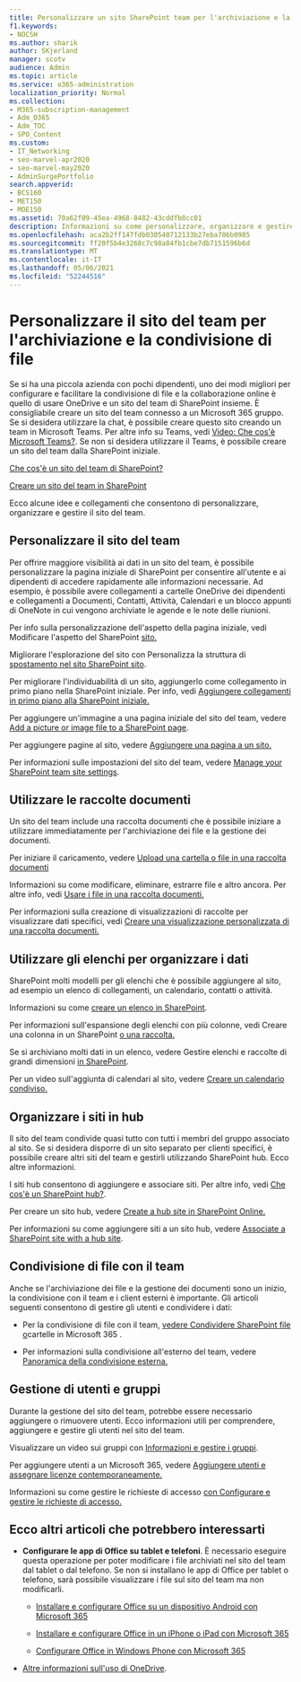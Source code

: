 ```yaml
---
title: Personalizzare un sito SharePoint team per l'archiviazione e la condivisione di file
f1.keywords:
- NOCSH
ms.author: sharik
author: SKjerland
manager: scotv
audience: Admin
ms.topic: article
ms.service: o365-administration
localization_priority: Normal
ms.collection:
- M365-subscription-management
- Adm_O365
- Adm_TOC
- SPO_Content
ms.custom:
- IT_Networking
- seo-marvel-apr2020
- seo-marvel-may2020
- AdminSurgePortfolio
search.appverid:
- BCS160
- MET150
- MOE150
ms.assetid: 70a62f09-45ea-4968-8482-43cddfb8cc01
description: Informazioni su come personalizzare, organizzare e gestire il sito SharePoint team con raccolte documenti, elenchi e hub.
ms.openlocfilehash: aca2b2ff147fdb030540712133b27eba706b0985
ms.sourcegitcommit: ff20f5b4e3268c7c98a84fb1cbe7db7151596b6d
ms.translationtype: MT
ms.contentlocale: it-IT
ms.lasthandoff: 05/06/2021
ms.locfileid: "52244516"
---
```

# <a name="customize-your-team-site-for-file-storage-and-sharing"></a>Personalizzare il sito del team per l'archiviazione e la condivisione di file

Se si ha una piccola azienda con pochi dipendenti, uno dei modi migliori per configurare e facilitare la condivisione di file e la collaborazione online è quello di usare OneDrive e un sito del team di SharePoint insieme. È consigliabile creare un sito del team connesso a un Microsoft 365 gruppo. Se si desidera utilizzare la chat, è possibile creare questo sito creando un team in Microsoft Teams. Per altre info su Teams, vedi [Video: Che cos'è Microsoft Teams?](https://support.microsoft.com/office/b98d533f-118e-4bae-bf44-3df2470c2b12). Se non si desidera utilizzare il Teams, è possibile creare un sito del team dalla SharePoint iniziale. 
  
[Che cos'è un sito del team di SharePoint?](https://support.microsoft.com/office/75545757-36c3-46a7-beed-0aaa74f0401e)
  
[Creare un sito del team in SharePoint](https://support.microsoft.com/office/ef10c1e7-15f3-42a3-98aa-b5972711777d)
  
Ecco alcune idee e collegamenti che consentono di personalizzare, organizzare e gestire il sito del team.
  
 
## <a name="customize-your-team-site"></a>Personalizzare il sito del team

Per offrire maggiore visibilità ai dati in un sito del team, è possibile personalizzare la pagina iniziale di SharePoint per consentire all'utente e ai dipendenti di accedere rapidamente alle informazioni necessarie. Ad esempio, è possibile avere collegamenti a cartelle OneDrive dei dipendenti e collegamenti a Documenti, Contatti, Attività, Calendari e un blocco appunti di OneNote in cui vengono archiviate le agende e le note delle riunioni.
  
Per info sulla personalizzazione dell'aspetto della pagina iniziale, vedi Modificare l'aspetto del SharePoint [sito.](https://support.microsoft.com/office/06bbadc3-6b04-4a60-9d14-894f6a170818)
  
Migliorare l'esplorazione del sito con Personalizza la struttura di [spostamento nel sito SharePoint sito](https://support.microsoft.com/office/3cd61ae7-a9ed-4e1e-bf6d-4655f0bf25ca).
  
Per migliorare l'individuabilità di un sito, aggiungerlo come collegamento in primo piano nella SharePoint iniziale. Per info, vedi [Aggiungere collegamenti in primo piano alla SharePoint iniziale.](/sharepoint/change-links-list-on-sharepoint-home-page)
  
Per aggiungere un'immagine a una pagina iniziale del sito del team, vedere [Add a picture or image file to a SharePoint page](https://support.microsoft.com/office/4a9b0e98-c89a-4a41-8adb-b7750dccca16).
  
Per aggiungere pagine al sito, vedere [Aggiungere una pagina a un sito.](https://support.microsoft.com/office/b3d46deb-27a6-4b1e-87b8-df851e503dec)
  
Per informazioni sulle impostazioni del sito del team, vedere [Manage your SharePoint team site settings](https://support.microsoft.com/office/8376034D-D0C7-446E-9178-6AB51C58DF42).
  
## <a name="work-with-document-libraries"></a>Utilizzare le raccolte documenti

Un sito del team include una raccolta documenti che è possibile iniziare a utilizzare immediatamente per l'archiviazione dei file e la gestione dei documenti.

Per iniziare il caricamento, vedere [Upload una cartella o file in una raccolta documenti](https://support.microsoft.com/office/eb18fcba-c953-4d45-8d90-8da66edeacdb)
   
Informazioni su come modificare, eliminare, estrarre file e altro ancora. Per altre info, vedi [Usare i file in una raccolta documenti.](https://support.microsoft.com/office/a9d89171-1673-4892-9dd2-1ca52037dea2)
  
Per informazioni sulla creazione di visualizzazioni di raccolte per visualizzare dati specifici, vedi [Creare una visualizzazione personalizzata di una raccolta documenti.](https://support.microsoft.com/office/8f6b08e0-a9a0-4232-9b9b-b374a2ad3da7)
  
## <a name="work-with-lists-to-organize-data"></a>Utilizzare gli elenchi per organizzare i dati

SharePoint molti modelli per gli elenchi che è possibile aggiungere al sito, ad esempio un elenco di collegamenti, un calendario, contatti o attività.
  
Informazioni su come [creare un elenco in SharePoint](https://support.microsoft.com/office/0D397414-D95F-41EB-ADDD-5E6EFF41B083#ID0EAAGAAA=Online).
  
Per informazioni sull'espansione degli elenchi con più colonne, vedi Creare una colonna in un SharePoint [o una raccolta.](https://support.microsoft.com/office/2b0361ae-1bd3-41a3-8329-269e5f81cfa2)
  
Se si archiviano molti dati in un elenco, vedere Gestire elenchi e raccolte di grandi dimensioni [in SharePoint](https://support.microsoft.com/office/B8588DAE-9387-48C2-9248-C24122F07C59).
  
Per un video sull'aggiunta di calendari al sito, vedere [Creare un calendario condiviso.](https://support.microsoft.com/office/61b96006-70e2-4535-a34f-ee4fc772f798)

## <a name="organize-sites-into-hubs"></a>Organizzare i siti in hub

Il sito del team condivide quasi tutto con tutti i membri del gruppo associato al sito. Se si desidera disporre di un sito separato per clienti specifici, è possibile creare altri siti del team e gestirli utilizzando SharePoint hub. Ecco altre informazioni.
  
I siti hub consentono di aggiungere e associare siti. Per altre info, vedi [Che cos'è un SharePoint hub?](https://support.microsoft.com/office/fe26ae84-14b7-45b6-a6d1-948b3966427f).
  
Per creare un sito hub, vedere [Create a hub site in SharePoint Online.](/sharepoint/create-hub-site)
  
Per informazioni su come aggiungere siti a un sito hub, vedere [Associate a SharePoint site with a hub site](https://support.microsoft.com/office/ae0009fd-af04-4d3d-917d-88edb43efc05).
  
## <a name="sharing-files-with-the-team"></a>Condivisione di file con il team

Anche se l'archiviazione dei file e la gestione dei documenti sono un inizio, la condivisione con il team e i client esterni è importante. Gli articoli seguenti consentono di gestire gli utenti e condividere i dati:
  
- Per la condivisione di file con il team, [vedere Condividere SharePoint file o](https://support.microsoft.com/office/1fe37332-0f9a-4719-970e-d2578da4941c)cartelle in Microsoft 365 .
  
- Per informazioni sulla condivisione all'esterno del team, vedere [Panoramica della condivisione esterna.](/sharepoint/external-sharing-overview)
  
## <a name="managing-users-and-groups"></a>Gestione di utenti e gruppi

Durante la gestione del sito del team, potrebbe essere necessario aggiungere o rimuovere utenti. Ecco informazioni utili per comprendere, aggiungere e gestire gli utenti nel sito del team.
  
Visualizzare un video sui gruppi con [Informazioni e gestire i gruppi](https://docs.microsoft.com/learn/m365/). 
  
Per aggiungere utenti a un Microsoft 365, vedere [Aggiungere utenti e assegnare licenze contemporaneamente.](../add-users/add-users.md)
  
Informazioni su come gestire le richieste di accesso [con Configurare e gestire le richieste di accesso.](https://support.microsoft.com/office/94B26E0B-2822-49D4-929A-8455698654B3)
  
## <a name="here-are-more-articles-you-might-be-interested-in"></a>Ecco altri articoli che potrebbero interessarti

- **Configurare le app di Office su tablet e telefoni**. È necessario eseguire questa operazione per poter modificare i file archiviati nel sito del team dal tablet o dal telefono. Se non si installano le app di Office per tablet o telefono, sarà possibile visualizzare i file sul sito del team ma non modificarli. 
    
  - [Installare e configurare Office su un dispositivo Android con Microsoft 365](https://support.microsoft.com/office/cafe9d6f-8b0c-4b03-b20a-12438a82a22d)
    
  - [Installare e configurare Office in un iPhone o iPad con Microsoft 365](https://support.microsoft.com/office/9df6d10c-7281-4671-8666-6ca8e339b628)
    
  - [Configurare Office in Windows Phone con Microsoft 365](https://support.microsoft.com/office/2b7c1b51-a717-45d6-90c9-ee1c1c5ee0b7)
    
- [Altre informazioni sull'uso di OneDrive](https://go.microsoft.com/fwlink/?LinkID=511458).